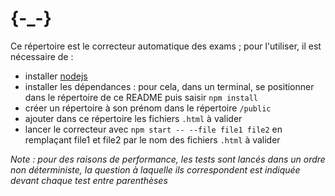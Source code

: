 # {-_-}

Ce répertoire est le correcteur automatique des exams ; pour l'utiliser, il est nécessaire de :
* installer [nodejs](https://nodejs.org/)
* installer les dépendances : pour cela, dans un terminal, se positionner dans le répertoire de ce README puis saisir `npm install`
* créer un répertoire à son prénom dans le répertoire `/public`
* ajouter dans ce répertoire les fichiers `.html` à valider
* lancer le correcteur avec `npm start -- --file file1 file2` en remplaçant file1 et file2 par le nom des fichiers `.html` à valider

_Note : pour des raisons de performance, les tests sont lancés dans un ordre non déterministe, la question à laquelle ils correspondent est indiquée devant chaque test entre parenthèses_